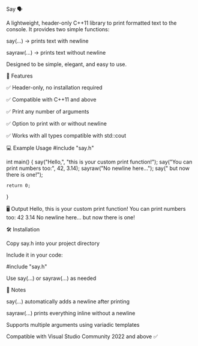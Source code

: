 Say 🗣️

A lightweight, header-only C++11 library to print formatted text to the console.
It provides two simple functions:

say(...) → prints text with newline

sayraw(...) → prints text without newline

Designed to be simple, elegant, and easy to use.

🌟 Features

✅ Header-only, no installation required

✅ Compatible with C++11 and above

✅ Print any number of arguments

✅ Option to print with or without newline

✅ Works with all types compatible with std::cout

💻 Example Usage
#include "say.h"

int main()
{
    say("Hello,", "this is your custom print function!");
    say("You can print numbers too:", 42, 3.14);
    sayraw("No newline here...");
    say(" but now there is one!");

    return 0;
}

🖥️ Output
Hello, this is your custom print function!
You can print numbers too: 42 3.14
No newline here... but now there is one!

🛠️ Installation

Copy say.h into your project directory

Include it in your code:

#include "say.h"


Use say(...) or sayraw(...) as needed

🔹 Notes

say(...) automatically adds a newline after printing

sayraw(...) prints everything inline without a newline

Supports multiple arguments using variadic templates

Compatible with Visual Studio Community 2022 and above ✅

